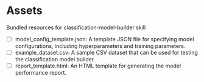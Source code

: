 # Assets

Bundled resources for classification-model-builder skill

- [ ] model_config_template.json: A template JSON file for specifying model configurations, including hyperparameters and training parameters.
- [ ] example_dataset.csv: A sample CSV dataset that can be used for testing the classification model builder.
- [ ] report_template.html: An HTML template for generating the model performance report.
